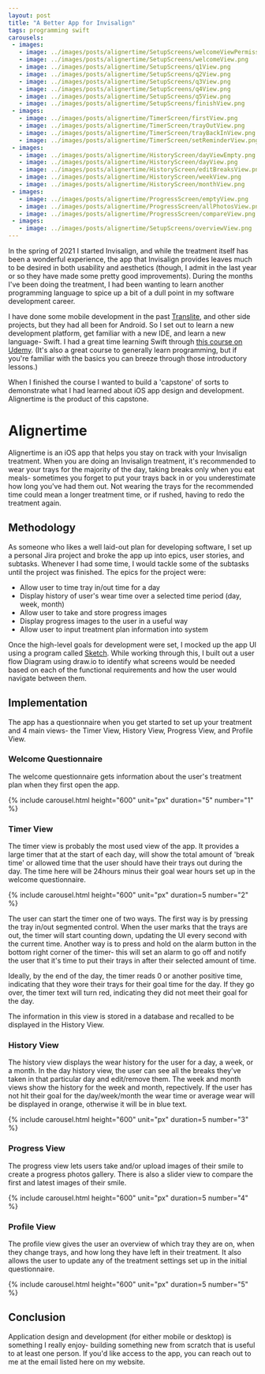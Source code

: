 ```yaml
---
layout: post
title: "A Better App for Invisalign"
tags: programming swift
carousels:
 - images:
   - image: ../images/posts/alignertime/SetupScreens/welcomeViewPermissions.png
   - image: ../images/posts/alignertime/SetupScreens/welcomeView.png
   - image: ../images/posts/alignertime/SetupScreens/q1View.png
   - image: ../images/posts/alignertime/SetupScreens/q2View.png
   - image: ../images/posts/alignertime/SetupScreens/q3View.png
   - image: ../images/posts/alignertime/SetupScreens/q4View.png
   - image: ../images/posts/alignertime/SetupScreens/q5View.png
   - image: ../images/posts/alignertime/SetupScreens/finishView.png
 - images:
   - image: ../images/posts/alignertime/TimerScreen/firstView.png
   - image: ../images/posts/alignertime/TimerScreen/trayOutView.png
   - image: ../images/posts/alignertime/TimerScreen/trayBackInView.png
   - image: ../images/posts/alignertime/TimerScreen/setReminderView.png
 - images:
   - image: ../images/posts/alignertime/HistoryScreen/dayViewEmpty.png
   - image: ../images/posts/alignertime/HistoryScreen/dayView.png
   - image: ../images/posts/alignertime/HistoryScreen/editBreaksView.png
   - image: ../images/posts/alignertime/HistoryScreen/weekView.png
   - image: ../images/posts/alignertime/HistoryScreen/monthView.png
 - images:
   - image: ../images/posts/alignertime/ProgressScreen/emptyView.png
   - image: ../images/posts/alignertime/ProgressScreen/allPhotosView.png
   - image: ../images/posts/alignertime/ProgressScreen/compareView.png
 - images:
   - image: ../images/posts/alignertime/SetupScreens/overviewView.png
---
```


In the spring of 2021 I started Invisalign, and while the treatment itself has been a wonderful experience, the app that Invisalign provides leaves
much to be desired in both usability and aesthetics (though, I admit in the last year or so they have made some pretty good improvements).
During the months I've been doing the treatment, I had been wanting to learn another programming
language to spice up a bit of a dull point in my software development career.

I have done some mobile development in the past [Translite](https://kristaboone.github.io/translite/), and other side projects,
but they had all been for Android. So I set out to learn a new development platform, get familiar with a new IDE,
and learn a new language- Swift. I had a great time learning Swift through [this course on Udemy](https://www.udemy.com/course/ios-13-app-development-bootcamp/).
(It's also a great course to generally learn programming, but if you're familiar with the basics you can breeze through those introductory lessons.)

When I finished the course I wanted to build a 'capstone' of sorts to demonstrate what I had learned about iOS app design and development.
Alignertime is the product of this capstone.

# Alignertime

Alignertime is an iOS app that helps you stay on track with your Invisalign treatment. When you are doing an Invisalign treatment, it's recommended
to wear your trays for the majority of the day, taking breaks only when you eat meals- sometimes you forget to put your trays back in or you
underestimate how long you've had them out. Not wearing the trays for the recommended time could mean a longer treatment time, or if rushed, having to
redo the treatment again.

## Methodology

As someone who likes a well laid-out plan for developing software, I set up a personal Jira project and broke the app up into epics,
user stories, and subtasks. Whenever I had some time, I would tackle some of the subtasks until the project was finished.
The epics for the project were:

 * Allow user to time tray in/out time for a day
 * Display history of user's wear time over a selected time period (day, week, month)
 * Allow user to take and store progress images
 * Display progress images to the user in a useful way
 * Allow user to input treatment plan information into system

Once the high-level goals for development were set, I mocked up the app UI using a program called [Sketch](https://www.sketch.com/).
While working through this, I built out a user flow Diagram using draw.io to identify what screens would be needed based on each of the
functional requirements and how the user would navigate between them.

## Implementation

The app has a questionnaire when you get started to set up your treatment and 4 main views- the Timer View, History View, Progress View, and Profile View.

### Welcome Questionnaire

The welcome questionnaire gets information about the user's treatment plan when they first open the app.

{% include carousel.html height="600" unit="px" duration="5" number="1" %}

### Timer View

The timer view is probably the most used view of the app. It provides a large timer that at the start of each day, will show the total amount of
'break time' or allowed time that the user should have their trays out during the day. The time here will be 24hours minus their goal wear hours set
up in the welcome questionnaire.

{% include carousel.html height="600" unit="px" duration=5 number="2" %}

The user can start the timer one of two ways. The first way is by pressing the tray in/out segmented control. When the user marks that the trays are
out, the timer will start counting down, updating the UI every second with the current time. Another way is to press and hold on the alarm button in 
the bottom right corner of the timer- this will set an alarm to go off and notify the user that it's time to put their trays in after their selected
amount of time.

Ideally, by the end of the day, the timer reads 0 or another positive time, indicating that they wore their trays for their goal time for the day.
If they go over, the timer text will turn red, indicating they did not meet their goal for the day.

The information in this view is stored in a database and recalled to be displayed in the History View.

### History View

The history view displays the wear history for the user for a day, a week, or a month.
In the day history view, the user can see all the breaks they've taken in that particular day and edit/remove them. The week and month views
show the history for the week and month, repectively. If the user has not hit their goal for the day/week/month the wear time or average wear
will be displayed in orange, otherwise it will be in blue text.

{% include carousel.html height="600" unit="px" duration=5 number="3" %}

### Progress View

The progress view lets users take and/or upload images of their smile to create a progress photos gallery. There is also a slider
view to compare the first and latest images of their smile. 

{% include carousel.html height="600" unit="px" duration=5 number="4" %}

### Profile View

The profile view gives the user an overview of which tray they are on, when they change trays, and how long they have left in their treatment.
It also allows the user to update any of the treatment settings set up in the initial questionnaire.

{% include carousel.html height="600" unit="px" duration=5 number="5" %}

## Conclusion

Application design and development (for either mobile or desktop) is something I really enjoy- building something new from scratch that is 
useful to at least one person. If you'd like access to the app, you can reach out to me at the email listed here on my website.
